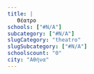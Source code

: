 ```yaml
---
title: |
   Θέατρο
schools: ["#N/A"]
subcategory: ["#N/A"]
slugCategory: "theatro"
slugSubcategory: ["#N/A"]
schoolscount: "0"
city: "Αθήνα"
---
```




